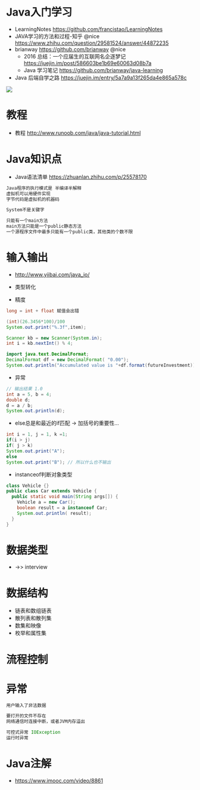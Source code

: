 # Java入门学习

- LearningNotes <https://github.com/francistao/LearningNotes>
- JAVA学习的方法和过程-知乎 @nice <https://www.zhihu.com/question/29581524/answer/44872235>
- brianway https://github.com/brianway @nice
  - 2016 总结：一个应届生的互联网名企逐梦记 <https://juejin.im/post/586603be1b69e60063d08b7a>
  -  Java 学习笔记 https://github.com/brianway/java-learning
- Java 后端自学之路 <https://juejin.im/entry/5a7a9a13f265da4e865a578c>

![](https://user-gold-cdn.xitu.io/2018/2/7/1616ee9f71973a2e?imageslim)

# 教程

- 教程 http://www.runoob.com/java/java-tutorial.html

# Java知识点

- Java语法清单 <https://zhuanlan.zhihu.com/p/25578170>

```java
Java程序的执行模式是 半编译半解释
虚拟机可以用硬件实现
字节代码是虚拟机的机器码

System不是关键字

只能有一个main方法
main方法只能是一个public静态方法
一个源程序文件中最多只能有一个public类，其他类的个数不限
```

# 输入输出

- <http://www.yiibai.com/java_io/>

- 类型转化

- 精度

```java
long = int + float 赋值会出错

(int)(26.3456*100)/100
System.out.print("%.3f",item);

Scanner kb = new Scanner(System.in);
int i = kb.nextInt() % 4;

import java.text.DecimalFormat;
DecimalFormat df = new DecimalFormat( "0.00");
System.out.println("Accumulated value is "+df.format(futureInvestment));
```

- 异常

```java
// 输出结果 1.0
int a = 5, b = 4;
double d;
d = a / b;
System.out.println(d);
```

- else总是和最近的if匹配 -> 加括号的重要性...

```java
int i = 1, j = 1, k =1;
if(i > j)
if( j > k)
System.out.print("A");
else
System.out.print("B"); // 所以什么也不输出
```

- instanceof判断对象类型

```java
class Vehicle {}
public class Car extends Vehicle {
  public static void main(String args[]) {
    Vehicle a = new Car();
    boolean result = a instanceof Car;
    System.out.println( result);
  }
}
```

# 数据类型

- ->> interview

# 数据结构

- 链表和数组链表
- 散列表和散列集
- 数集和映像
- 枚举和属性集

# 流程控制

# 异常

```java
用户输入了非法数据

要打开的文件不存在
网络通信时连接中断，或者JVM内存溢出

可控式异常 IOException
运行时异常
```

# Java注解

- <https://www.imooc.com/video/8861>
